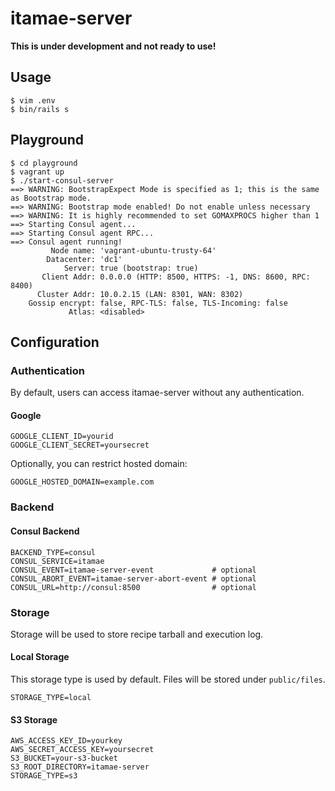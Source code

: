 itamae-server
=============

**This is under development and not ready to use!**

## Usage

```
$ vim .env
$ bin/rails s
```

## Playground

```
$ cd playground
$ vagrant up
$ ./start-consul-server
==> WARNING: BootstrapExpect Mode is specified as 1; this is the same as Bootstrap mode.
==> WARNING: Bootstrap mode enabled! Do not enable unless necessary
==> WARNING: It is highly recommended to set GOMAXPROCS higher than 1
==> Starting Consul agent...
==> Starting Consul agent RPC...
==> Consul agent running!
         Node name: 'vagrant-ubuntu-trusty-64'
        Datacenter: 'dc1'
            Server: true (bootstrap: true)
       Client Addr: 0.0.0.0 (HTTP: 8500, HTTPS: -1, DNS: 8600, RPC: 8400)
      Cluster Addr: 10.0.2.15 (LAN: 8301, WAN: 8302)
    Gossip encrypt: false, RPC-TLS: false, TLS-Incoming: false
             Atlas: <disabled>
```

## Configuration

### Authentication

By default, users can access itamae-server without any authentication.

#### Google

```
GOOGLE_CLIENT_ID=yourid
GOOGLE_CLIENT_SECRET=yoursecret
```

Optionally, you can restrict hosted domain:

```
GOOGLE_HOSTED_DOMAIN=example.com
```

### Backend

#### Consul Backend

```
BACKEND_TYPE=consul
CONSUL_SERVICE=itamae
CONSUL_EVENT=itamae-server-event             # optional
CONSUL_ABORT_EVENT=itamae-server-abort-event # optional
CONSUL_URL=http://consul:8500                # optional
```

### Storage

Storage will be used to store recipe tarball and execution log.

#### Local Storage

This storage type is used by default. Files will be stored under `public/files`.

```
STORAGE_TYPE=local
```

#### S3 Storage

```
AWS_ACCESS_KEY_ID=yourkey
AWS_SECRET_ACCESS_KEY=yoursecret
S3_BUCKET=your-s3-bucket
S3_ROOT_DIRECTORY=itamae-server
STORAGE_TYPE=s3
```
